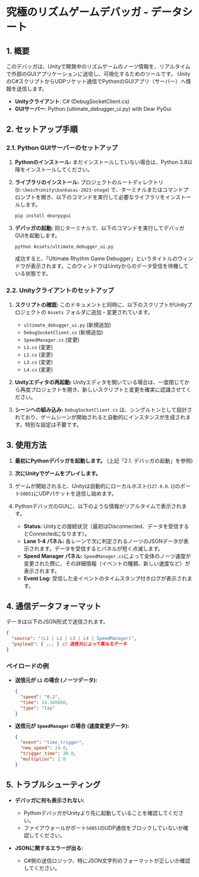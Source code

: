 
# 究極のリズムゲームデバッガ - データシート

## 1. 概要

このデバッガは、Unityで開発中のリズムゲームのノーツ情報を、リアルタイムで外部のGUIアプリケーションに送信し、可視化するためのツールです。
UnityのC#スクリプトからUDPソケット通信でPythonのGUIアプリ（サーバー）へ情報を送信します。

- **Unityクライアント**: C# (DebugSocketClient.cs)
- **GUIサーバー**: Python (ultimate_debugger_ui.py) with Dear PyGui

## 2. セットアップ手順

### 2.1. Python GUIサーバーのセットアップ

1.  **Pythonのインストール:**
    まだインストールしていない場合は、Python 3.8以降をインストールしてください。

2.  **ライブラリのインストール:**
    プロジェクトのルートディレクトリ (`D:\keich\Unity\bunkasai-2023-otoge`) で、ターミナルまたはコマンドプロンプトを開き、以下のコマンドを実行して必要なライブラリをインストールします。

    ```bash
    pip install dearpygui
    ```

3.  **デバッガの起動:**
    同じターミナルで、以下のコマンドを実行してデバッガGUIを起動します。

    ```bash
    python Assets/ultimate_debugger_ui.py
    ```

    成功すると、「Ultimate Rhythm Game Debugger」というタイトルのウィンドウが表示されます。このウィンドウはUnityからのデータ受信を待機している状態です。

### 2.2. Unityクライアントのセットアップ

1.  **スクリプトの確認:**
    このドキュメントと同時に、以下のスクリプトがUnityプロジェクトの `Assets` フォルダに追加・変更されています。

    - `ultimate_debugger_ui.py` (新規追加)
    - `DebugSocketClient.cs` (新規追加)
    - `SpeedManager.cs` (変更)
    - `L1.cs` (変更)
    - `L2.cs` (変更)
    - `L3.cs` (変更)
    - `L4.cs` (変更)

2.  **Unityエディタの再起動:**
    Unityエディタを開いている場合は、一度閉じてから再度プロジェクトを開き、新しいスクリプトと変更を確実に認識させてください。

3.  **シーンへの組み込み:**
    `DebugSocketClient.cs` は、シングルトンとして設計されており、ゲームシーンが開始されると自動的にインスタンスが生成されます。特別な設定は不要です。

## 3. 使用方法

1.  **最初にPythonデバッガを起動します。**
    (上記「2.1. デバッガの起動」を参照)

2.  **次にUnityでゲームをプレイします。**

3.  ゲームが開始されると、Unityは自動的にローカルホスト(`127.0.0.1`)のポート`50051`にUDPパケットを送信し始めます。

4.  PythonデバッガのGUIに、以下のような情報がリアルタイムで表示されます。

    - **Status:** Unityとの接続状況（最初はDisconnected、データを受信するとConnectedになります）。
    - **Lane 1-4 パネル:** 各レーンで次に判定されるノーツのJSONデータが表示されます。データを受信するとパネルが短く点滅します。
    - **Speed Manager パネル:** `SpeedManager.cs`によって全体のノーツ速度が変更された際に、その詳細情報（イベントの種類、新しい速度など）が表示されます。
    - **Event Log:** 受信した全イベントのタイムスタンプ付きログが表示されます。

## 4. 通信データフォーマット

データは以下のJSON形式で送信されます。

```json
{
  "source": "(L1 | L2 | L3 | L4 | SpeedManager)",
  "payload": { ... } // 送信元によって異なるデータ
}
```

### ペイロードの例

- **送信元が `L1` の場合 (ノーツデータ):**
  ```json
  {
    "speed": "0.2",
    "time": 14.166666,
    "type": "tap"
  }
  ```

- **送信元が `SpeedManager` の場合 (速度変更データ):**
  ```json
  {
    "event": "time_trigger",
    "new_speed": 24.0,
    "trigger_time": 30.0,
    "multiplier": 2.0
  }
  ```

## 5. トラブルシューティング

- **デバッガに何も表示されない:**
    - PythonデバッガがUnityより先に起動していることを確認してください。
    - ファイアウォールがポート`50051`のUDP通信をブロックしていないか確認してください。

- **JSONに関するエラーが出る:**
    - C#側の送信ロジック、特にJSON文字列のフォーマットが正しいか確認してください。
